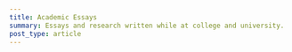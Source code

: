 ```yaml
---
title: Academic Essays
summary: Essays and research written while at college and university.
post_type: article
---
```

